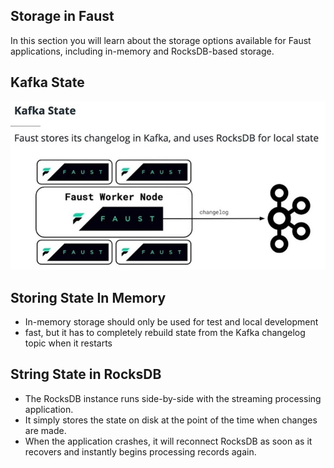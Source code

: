## Storage in Faust
In this section you will learn about the storage options available for Faust applications, including in-memory and RocksDB-based storage.

## Kafka State
![img](./image/kafka-state.jpg)

## Storing State In Memory
- In-memory storage should only be used for test and local development
- fast, but it has to completely rebuild state from the Kafka changelog topic when it restarts

## String State in RocksDB
- The RocksDB instance runs side-by-side with the streaming processing application. 
- It simply stores the state on disk at the point of the time when changes are made.
- When the application crashes, it will reconnect RocksDB as soon as it recovers and instantly begins processing records again.
